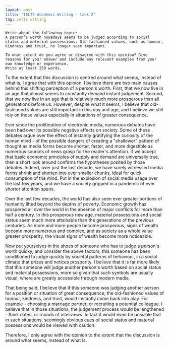 ```yaml
---
layout: post
title: "IELTS Academic Writing - task 2"
tag: ielts writing
---
```

```
Write about the following topic:
A person’s worth nowadays seems to be judged according to social status and material possessions. Old-fashioned values, such as honour, kindness and trust, no longer seem important.

To what extent do you agree or disagree with this opinion? Give reasons for your answer and include any relevant examples from your own knowledge or experience.
Write at least 250 words.
```
To the extent that this discussion is centred around what seems, instead of what is, I agree that with this opinion. I believe there are two main causes behind this shifting perception of a person's worth. First, that we now live in an age that almost seems to constantly demand instant judgement. Second, that we now live in an age that is relatively much more prosperous than all generations before us. However, despite what it seems, I believe that old-fashioned values are still important in this day and age, and I believe we still rely on those values especially in situations of greater consequence.

Ever since the proliferation of electronic media, numerous debates have been had over its possible negative effects on society. Some of these debates argue over the effect of instantly gratifying the curiosity of the human mind - of the possible dangers of creating a "shallower" pattern of thought as media forms become shorter, faster, and more digestible as numerous sources of news grasp for the reader's attention. If we accept that basic economic principles of supply and demand are universally true, then a short look around confirms the hypotheses posited by those debates. Indeed, over just the last decade, we have surely witnessed media forms shrink and shorten into ever smaller chunks, ideal for quick consumption of the mind. Put in the explosion of social media usage over the last few years, and we have a society gripped in a pandemic of ever shorter attention spans. 

Over the last few decades, the world has also seen ever greater portions of humanity lifted beyond the depths of poverty. Economic growth has prospered all over the world in the absence of major conflicts for more than half a century. In this prosperous new age, material possessions and social status seem much more attainable than the generations of the previous centuries. As more and more people become prosperous, signs of wealth become more numerous and complex, and as society as a whole value greater prosperity, the visual signs of wealth become more noticeable.

Now put yourselves in the shoes of someone who has to judge a person's worth quicky, and consider the above factors; this someone has been conditioned to judge quickly by societal patterns of behaviour, in a social climate that prizes and notices prosperity. I believe that it is far more likely that this someone will judge another person's worth based on social status and material possessions, more so given that such symbols are usually visual, where are greatly accessible through modern media.

That being said, I believe that if this someone was judging another person for a position or situation of great consequence, the old-fashioned values of honour, kindness, and trust, would instantly come back into play. For example - choosing a marriage partner, or recruiting a potential colleague. I believe that in those situations, the judgement process would be lengthened - think dates, or rounds of interviews. In fact it would even be possible that in such situations, seemingly obvious cues of social status and material possessions would be viewed with caution. 

Therefore, I only agree with the opinion to the extent that the discussion is around what seems, instead of what is.

